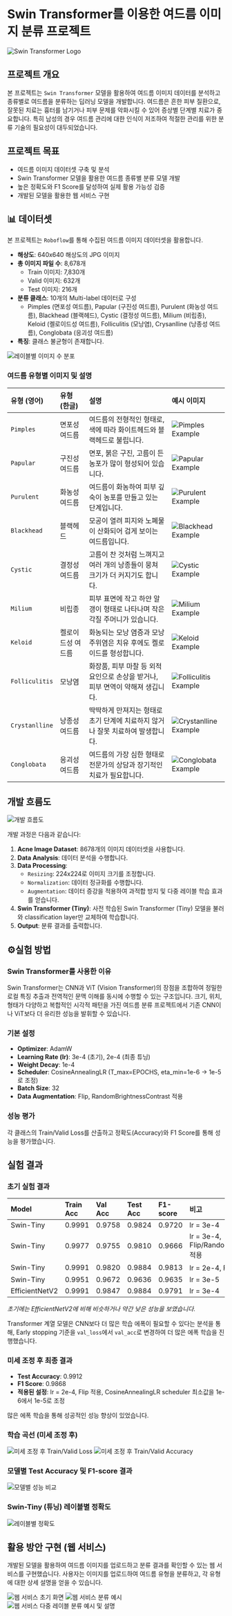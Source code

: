 # Swin Transformer를 이용한 여드름 이미지 분류 프로젝트

![Swin Transformer Logo](https://github.com/jeong-hoon-kim/Acne-Type-SwinClassifier/blob/main/images/swin_transformer.jpg)

## 프로젝트 개요

본 프로젝트는 `Swin Transformer` 모델을 활용하여 여드름 이미지 데이터를 분석하고 종류별로 여드름을 분류하는 딥러닝 모델을 개발합니다. 여드름은 흔한 피부 질환으로, 잘못된 치료는 흉터를 남기거나 피부 문제를 악화시킬 수 있어 증상별 단계별 치료가 중요합니다. 특히 남성의 경우 여드름 관리에 대한 인식이 저조하여 적절한 관리를 위한 분류 기술의 필요성이 대두되었습니다.

## 프로젝트 목표

* 여드름 이미지 데이터셋 구축 및 분석
* Swin Transformer 모델을 활용한 여드름 종류별 분류 모델 개발
* 높은 정확도와 F1 Score를 달성하여 실제 활용 가능성 검증
* 개발된 모델을 활용한 웹 서비스 구현

## 📊 데이터셋

본 프로젝트는 `Roboflow`를 통해 수집된 여드름 이미지 데이터셋을 활용합니다.

* **해상도**: 640x640 해상도의 JPG 이미지 
* **총 이미지 파일 수**: 8,678개 
    * Train 이미지: 7,830개 
    * Valid 이미지: 632개 
    * Test 이미지: 216개 
* **분류 클래스**: 10개의 Multi-label 데이터로 구성 
    * Pimples (면포성 여드름), Papular (구진성 여드름), Purulent (화농성 여드름), Blackhead (블랙헤드), Cystic (결정성 여드름), Milium (비립종), Keloid (켈로이드성 여드름), Folliculitis (모낭염), Crysanlline (낭종성 여드름), Conglobata (응괴성 여드름) 
* **특징**: 클래스 불균형이 존재합니다.

![레이블별 이미지 수 분포](https://github.com/jeong-hoon-kim/Acne-Type-SwinClassifier/blob/main/images/label_distribution.png?raw=true)

### 여드름 유형별 이미지 및 설명

| 유형 (영어)    | 유형 (한글)      | 설명                                                                                                                                                                                                                               | 예시 이미지                                                                                                                                                                 |
| :------------- | :--------------- | :--------------------------------------------------------------------------------------------------------------------------------------------------------------------------------------------------------------------------------- | :-------------------------------------------------------------------------------------------------------------------------------------------------------------------------- |
| `Pimples`      | 면포성 여드름     | 여드름의 전형적인 형태로, 색에 따라 화이트헤드와 블랙헤드로 불립니다.                                                                                                                                                     | ![Pimples Example](https://github.com/jeong-hoon-kim/Acne-Type-SwinClassifier/blob/main/images/example_pimples.png?raw=true)  |
| `Papular`      | 구진성 여드름     | 면포, 붉은 구진, 고름이 든 농포가 많이 형성되어 있습니다.                                                                                                                                                                | ![Papular Example](https://github.com/jeong-hoon-kim/Acne-Type-SwinClassifier/blob/main/images/example_papular.png?raw=true)  |
| `Purulent`     | 화농성 여드름     | 여드름이 화농하여 피부 깊숙이 농포를 만들고 있는 단계입니다.                                                                                                                                                            | ![Purulent Example](https://github.com/jeong-hoon-kim/Acne-Type-SwinClassifier/blob/main/images/example_purulent.png?raw=true)  |
| `Blackhead`    | 블랙헤드          | 모공이 열려 피지와 노폐물이 산화되어 검게 보이는 여드름입니다.                                                                                                                                                            | ![Blackhead Example](https://github.com/jeong-hoon-kim/Acne-Type-SwinClassifier/blob/main/images/example_blackhead.png?raw=true)  |
| `Cystic`       | 결정성 여드름     | 고름이 찬 것처럼 느껴지고 여러 개의 낭종들이 뭉쳐 크기가 더 커지기도 합니다.                                                                                                                                             | ![Cystic Example](https://github.com/jeong-hoon-kim/Acne-Type-SwinClassifier/blob/main/images/example_cystic.png?raw=true)  |
| `Milium`       | 비립종            | 피부 표면에 작고 하얀 알갱이 형태로 나타나며 작은 각질 주머니가 있습니다.                                                                                                                                               | ![Milium Example](https://github.com/jeong-hoon-kim/Acne-Type-SwinClassifier/blob/main/images/example_milium.png?raw=true)  |
| `Keloid`       | 켈로이드성 여드름  | 화농되는 모낭 염증과 모낭 주위염은 치유 후에도 켈로이드를 형성합니다.                                                                                                                                                     | ![Keloid Example](https://github.com/jeong-hoon-kim/Acne-Type-SwinClassifier/blob/main/images/example_keloid.png?raw=true)  |
| `Folliculitis` | 모낭염            | 화장품, 피부 마찰 등 외적 요인으로 손상을 받거나, 피부 면역이 약해져 생깁니다.                                                                                                                                             | ![Folliculitis Example](https://github.com/jeong-hoon-kim/Acne-Type-SwinClassifier/blob/main/images/example_folliculitis.png?raw=true)  |
| `Crystanlline` | 낭종성 여드름     | 딱딱하게 만져지는 형태로 초기 단계에 치료하지 않거나 잘못 치료하여 발생합니다.                                                                                                                                           | ![Crystanlline Example](https://github.com/jeong-hoon-kim/Acne-Type-SwinClassifier/blob/main/images/example_crystanlline.png?raw=true)  |
| `Conglobata`   | 응괴성 여드름     | 여드름의 가장 심한 형태로 전문가의 상담과 장기적인 치료가 필요합니다.                                                                                                                                                     | ![Conglobata Example](https://github.com/jeong-hoon-kim/Acne-Type-SwinClassifier/blob/main/images/example_conglobata.png?raw=true)  |

## 개발 흐름도

![개발 흐름도](https://github.com/jeong-hoon-kim/Acne-Type-SwinClassifier/blob/main/images/flowchart.jpg?raw=true)

개발 과정은 다음과 같습니다:
1.  **Acne Image Dataset**: 8678개의 이미지 데이터셋을 사용합니다.
2.  **Data Analysis**: 데이터 분석을 수행합니다.
3.  **Data Processing**:
    * `Resizing`: 224x224로 이미지 크기를 조정합니다.
    * `Normalization`: 데이터 정규화를 수행합니다.
    * `Augmentation`: 데이터 증강을 적용하여 과적합 방지 및 다중 레이블 학습 효과를 얻습니다.
4.  **Swin Transformer (Tiny)**: 사전 학습된 Swin Transformer (Tiny) 모델을 불러와 classification layer만 교체하여 학습합니다.
5.  **Output**: 분류 결과를 출력합니다.

## ⚙실험 방법

### Swin Transformer를 사용한 이유
Swin Transformer는 CNN과 ViT (Vision Transformer)의 장점을 조합하여 정밀한 로컬 특징 추출과 전역적인 문맥 이해를 동시에 수행할 수 있는 구조입니다. 크기, 위치, 형태가 다양하고 복합적인 시각적 패턴을 가진 여드름 분류 프로젝트에서 기존 CNN이나 ViT보다 더 유리한 성능을 발휘할 수 있습니다.

### 기본 설정
* **Optimizer**: AdamW 
* **Learning Rate (lr)**: 3e-4 (초기), 2e-4 (최종 튜닝) 
* **Weight Decay**: 1e-4 
* **Scheduler**: CosineAnnealingLR (T_max=EPOCHS, eta_min=1e-6 -> 1e-5로 조정) 
* **Batch Size**: 32 
* **Data Augmentation**: Flip, RandomBrightnessContrast 적용 

### 성능 평가
각 클래스의 Train/Valid Loss를 산출하고 정확도(Accuracy)와 F1 Score를 통해 성능을 평가했습니다.

## 실험 결과

### 초기 실험 결과

| Model        | Train Acc | Val Acc | Test Acc | F1-score | 비고                                   |
| :----------- | :-------- | :------ | :------- | :------- | :------------------------------------- |
| Swin-Tiny    | 0.9991    | 0.9758  | 0.9824   | 0.9720   | lr = 3e-4                    |
| Swin-Tiny    | 0.9977    | 0.9755  | 0.9810   | 0.9666   | lr = 3e-4, Flip/RandomBrightnessContrast 적용  |
| Swin-Tiny    | 0.9991    | 0.9820  | 0.9884   | 0.9813   | lr = 2e-4, Flip 적용                    |
| Swin-Tiny    | 0.9951    | 0.9672  | 0.9636   | 0.9635   | lr = 3e-5                               |
| EfficientNetV2 | 0.9991    | 0.9847  | 0.9884   | 0.9791   | lr = 3e-4                               |

*초기에는 EfficientNetV2에 비해 비슷하거나 약간 낮은 성능을 보였습니다.*

Transformer 계열 모델은 CNN보다 더 많은 학습 에폭이 필요할 수 있다는 분석을 통해, Early stopping 기준을 `val_loss`에서 `val_acc`로 변경하여 더 많은 에폭 학습을 진행했습니다.

### 미세 조정 후 최종 결과

* **Test Accuracy**: 0.9912 
* **F1 Score**: 0.9868 
* **적용된 설정**: lr = 2e-4, Flip 적용, CosineAnnealingLR scheduler 최소값을 1e-6에서 1e-5로 조정 

많은 에폭 학습을 통해 성공적인 성능 향상이 있었습니다.

### 학습 곡선 (미세 조정 후)
![미세 조정 후 Train/Valid Loss](https://github.com/jeong-hoon-kim/Acne-Type-SwinClassifier/blob/main/images/tuned_loss.png?raw=true)
![미세 조정 후 Train/Valid Accuracy](https://github.com/jeong-hoon-kim/Acne-Type-SwinClassifier/blob/main/images/tuned_accuracy.png?raw=true)

### 모델별 Test Accuracy 및 F1-score 결과
![모델별 성능 비교](https://github.com/jeong-hoon-kim/Acne-Type-SwinClassifier/blob/main/images/model_comparison.png?raw=true)

### Swin-Tiny (튜닝) 레이블별 정확도
![레이블별 정확도](https://github.com/jeong-hoon-kim/Acne-Type-SwinClassifier/blob/main/images/label_accuracy.png?raw=true)

## 활용 방안 구현 (웹 서비스)

개발된 모델을 활용하여 여드름 이미지를 업로드하고 분류 결과를 확인할 수 있는 웹 서비스를 구현했습니다.
사용자는 이미지를 업로드하여 여드름 유형을 분류하고, 각 유형에 대한 상세 설명을 얻을 수 있습니다.

![웹 서비스 초기 화면](https://github.com/jeong-hoon-kim/Acne-Type-SwinClassifier/blob/main/images/web_service_initial.png?raw=true)
![웹 서비스 분류 예시](https://github.com/jeong-hoon-kim/Acne-Type-SwinClassifier/blob/main/images/web_service_classification.png?raw=true)
![웹 서비스 다중 레이블 분류 예시 및 설명](https://github.com/jeong-hoon-kim/Acne-Type-SwinClassifier/blob/main/images/web_service_multi_label.png?raw=true)
